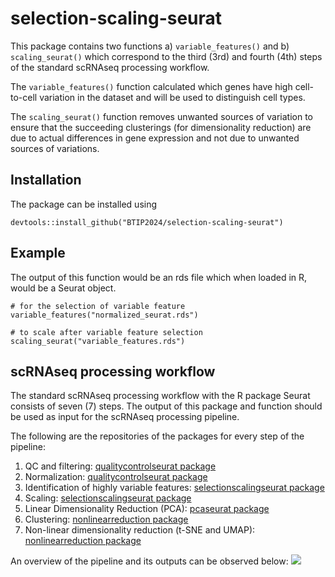 # selection-scaling-seurat
This package contains two functions a) `variable_features()` and b) `scaling_seurat()` which correspond to the third (3rd) and fourth (4th) steps of the standard scRNAseq processing workflow.

The `variable_features()` function calculated which genes have high cell-to-cell variation in the dataset and will be used to distinguish cell types. 

The `scaling_seurat()` function removes unwanted sources of variation to ensure that the succeeding clusterings (for dimensionality reduction) are due to actual differences in gene expression and not due to unwanted sources of variations.

## Installation
The package can be installed using
```
devtools::install_github("BTIP2024/selection-scaling-seurat")
```
## Example
The output of this function would be an rds file which when loaded in R, would be a Seurat object.
```
# for the selection of variable feature 
variable_features("normalized_seurat.rds")

# to scale after variable feature selection
scaling_seurat("variable_features.rds")
```
## scRNAseq processing workflow 

The standard scRNAseq processing workflow with the R package Seurat consists of seven (7) steps. The output of this package and function should be used as input for the scRNAseq processing pipeline. 

The following are the repositories of the packages for every step of the pipeline:
1. QC and filtering: [qualitycontrolseurat package](https://github.com/BTIP2024/quality-control-seurat)
2. Normalization: [qualitycontrolseurat package](https://github.com/BTIP2024/quality-control-seurat)
3. Identification of highly variable features: [selectionscalingseurat package](https://github.com/BTIP2024/selection-scaling-seurat)
4. Scaling: [selectionscalingseurat package](https://github.com/BTIP2024/selection-scaling-seurat)
5. Linear Dimensionality Reduction (PCA): [pcaseurat package](https://github.com/BTIP2024/pca-seurat)
6. Clustering: [nonlinearreduction package](https://github.com/BTIP2024/non-linear-reduction)
7. Non-linear dimensionality reduction (t-SNE and UMAP): [nonlinearreduction package](https://github.com/BTIP2024/non-linear-reduction)

An overview of the pipeline and its outputs can be observed below:
![](https://github.com/user-attachments/assets/3e49e900-6c6f-4124-98e7-9fde68c0d4c8)
